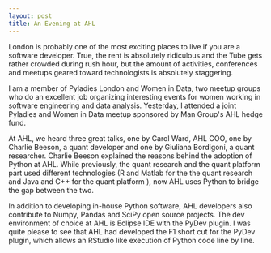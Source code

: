 ```yaml
---
layout: post
title: An Evening at AHL
---
```

London is probably one of the most exciting places to live if you are
a software developer. True, the rent is absolutely ridiculous and the Tube gets
rather crowded during rush hour, but the amount of activities, conferences
and meetups geared toward technologists is absolutely staggering.

I am a member of Pyladies London and Women in Data, two meetup groups who do
an excellent job organizing interesting events for women working in
software engineering and data analysis. Yesterday, I attended a joint Pyladies
and Women in Data meetup sponsored by Man Group's AHL hedge fund.

At AHL, we heard three great talks, one by Carol Ward, AHL COO, one by Charlie
Beeson, a quant developer and one by Giuliana Bordigoni, a quant researcher.
Charlie Beeson explained the reasons behind the adoption of Python at AHL.
While previously, the quant research and the quant platform part used
different technologies (R and Matlab for the the quant research and Java and C++
for the quant platform ), now AHL uses Python to bridge the gap between the two.

In addition to developing in-house Python software, AHL developers also
contribute to Numpy, Pandas and SciPy open source projects. The
dev environment of choice at AHL is Eclipse IDE with the PyDev plugin.
I was quite please to see that AHL had developed the F1 short cut for
the PyDev plugin, which allows an RStudio like execution of Python
code line by line. 
